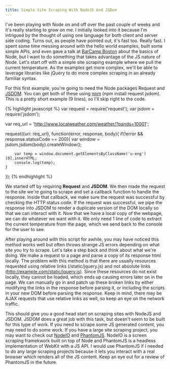```yaml
---
title: Simple Site Scraping With NodeJS And JSDom
---
```


I've been playing with Node on and off over the past couple of weeks and it's really starting to grow on me. I initially looked into it because I'm intrigued by the thought of using one language for both client and server side coding. Turns out, as people have pointed out, it's fast too. Really fast. I spent some time messing around with the hello world examples, built some simple APIs, and even gave a talk at [BarCamp Boston](http://barcampboston.org) about the basics of Node, but I want to do something that takes advantage of the JS nature of Node. Let's start off with a simple site scraping example where we pull the current temperature. As the examples get more complex, we'll be able to leverage libraries like jQuery to do more complex scraping in an already familiar syntax.

For this first example, you're going to need the Node packages Request and [JSDOM](https://github.com/tmpvar/jsdom). You can get both of these using [npm](http://npmjs.org/) (npm install request jsdom). This is a pretty short example (9 lines), so I'll skip right to the code.

{% highlight javascript %}
var request = require('request');
var jsdom = require('jsdom');

var req_url = 'http://www.localweather.com/weather/?pands=10001';

request({uri: req_url}, function(error, response, body){
	if(!error && response.statusCode == 200){
		var window = jsdom.jsdom(body).createWindow();
		
		var temp = window.document.getElementsByClassName('u-eng')[0].innerHTML;
		console.log(temp);
	}
});
{% endhighlight %}

We started off by requiring **Request** and **JSDOM**. We then made the request to the site we're going to scrape and set a callback function to handle the response. Inside that callback, we make sure the request was successful by checking the HTTP status code. If the request was successful, we pipe the response into JSDOM to render a duplicate version of the DOM locally so that we can interact with it. Now that we have a local copy of the webpage, we can do whatever we want with it. We only need 1 line of code to extract the current temperature from the page, which we send back to the console for the user to see.

After playing around with this script for awhile, you may have noticed this method works well but often throws strange JS errors depending on what site you try to scrape. Let's take a step back and think about what we're doing. We make a request to a page and parse a copy of its response html locally. The problem with this method is that there are usually resources requested using relative links (/static/jquery.js) and not absolute links (http://example.com/static/jquery.js). Since these resources do not exist locally, they cannot be loaded, which ends up causing errors later on in the page. We can manually go in and patch up these broken links by either modifying the links in the response before parsing it, or including the scripts in your new DOM before parsing the response. Keep in mind, there may be AJAX requests that use relative links as well, so keep an eye on the network traffic.

This should give you a good head start on scraping sites with NodeJS and JSDOM. JSDOM does a great job with this task, but doesn't seem to be built for this type of work. If you need to scrape some JS generated content, you may need to do some work. If you have a large site scraping project, you may want to check out [NodeIO](http://node.io) and [PhantomJS](http://phantomjs.org). NodeIO is a screen scraping framekwork built on top of Node and PhantomJS is a headless implementation of WebKit with a JS API. I would use PhantomJS if I needed to do any large scraping projects because it lets you interact with a real browser which renders all of the JS content. Keep an eye out for a review of PhantomJS in the future.

